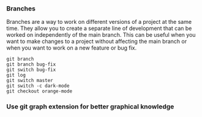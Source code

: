 ### Branches
Branches are a way to work on different versions of a project at the same time. They allow you to create a separate line of development that can be worked on independently of the main branch. This can be useful when you want to make changes to a project without affecting the main branch or when you want to work on a new feature or bug fix.

```
git branch
git branch bug-fix
git switch bug-fix
git log
git switch master
git switch -c dark-mode
git checkout orange-mode

```

### Use git graph extension for better graphical knowledge